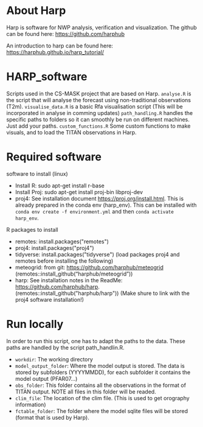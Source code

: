 # About Harp
Harp is software for NWP analysis, verification and visualization. The github can be found here: https://github.com/harphub

An introduction to harp can be found here: https://harphub.github.io/harp_tutorial/


# HARP_software
Scripts used in the CS-MASK project that are based on Harp. 
`analyse.R` is the script that will analyse the forecast using non-traditional observations (T2m).
`visualise_data.R` is a basic Rfa visualisation script (This will be incorporated in analyse in comming updates)
`path_handling.R` handles the specific paths to folders so it can smoothly be run on different machines. Just add your paths. 
`custom_functions.R` Some custom functions to make visuals, and to load the TITAN observations in Harp. 


# Required software 

software to install (linux)
* Install R: sudo apt-get install r-base
* Install Proj: sudo apt-get install proj-bin libproj-dev
* proj4: See installation document https://proj.org/install.html. This is already prepared in the conda env (harp_env). This can be installed with `conda env create -f environment.yml` and then `conda activate harp_env`.



R packages to install
* remotes: install.packages("remotes")
* proj4: install.packages("proj4")
* tidyverse: install.packages("tidyverse")
(load packages proj4 and remotes before installing the following)
* meteogrid: from git: https://github.com/harphub/meteogrid (remotes::install_github(“harphub/meteogrid”))
* harp: See installation notes in the ReadMe: https://github.com/harphub/harp. (remotes::install_github("harphub/harp")) (Make shure to link with the proj4 software installation!)


# Run locally
In order to run this script, one has to adapt the paths to the data. These paths are handled by the script path_handlin.R. 
* `workdir`: The working directory
* `model_output_folder`: Where the model output is stored. The data is stored by subfolders (YYYYMMDD), for each subfolder it contains the model output (PFAR07...)
* `obs_folder`: This folder contains all the observations in the format of TITAN output. NOTE all files in this folder will be readed.
* `clim_file`: The location of the clim file. (This is used to get orography information)
* `fctable_folder`: The folder where the model sqlite files will be stored (format that is used by Harp).
